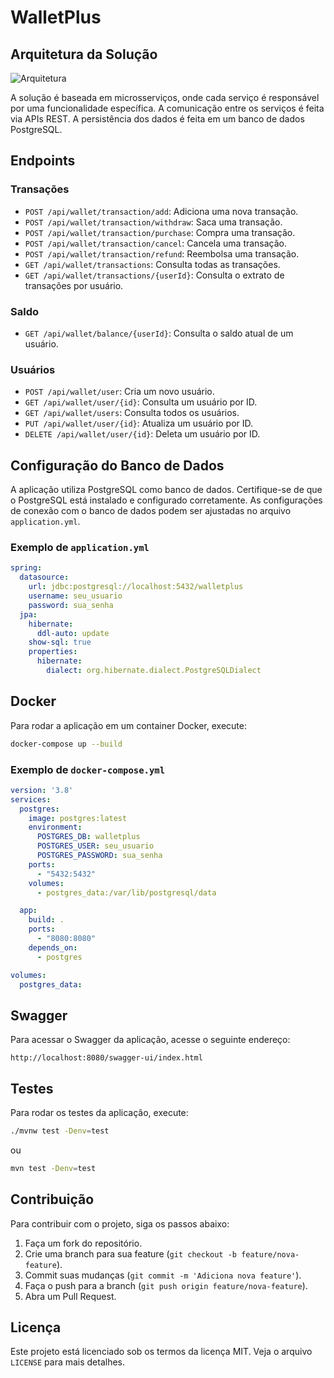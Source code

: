 
# WalletPlus

## Arquitetura da Solução

![Arquitetura](docs/architecture.png)

A solução é baseada em microsserviços, onde cada serviço é responsável por uma funcionalidade específica. A comunicação entre os serviços é feita via APIs REST. A persistência dos dados é feita em um banco de dados PostgreSQL.

## Endpoints

### Transações
- `POST /api/wallet/transaction/add`: Adiciona uma nova transação.
- `POST /api/wallet/transaction/withdraw`: Saca uma transação.
- `POST /api/wallet/transaction/purchase`: Compra uma transação.
- `POST /api/wallet/transaction/cancel`: Cancela uma transação.
- `POST /api/wallet/transaction/refund`: Reembolsa uma transação.
- `GET /api/wallet/transactions`: Consulta todas as transações.
- `GET /api/wallet/transactions/{userId}`: Consulta o extrato de transações por usuário.

### Saldo
- `GET /api/wallet/balance/{userId}`: Consulta o saldo atual de um usuário.

### Usuários
- `POST /api/wallet/user`: Cria um novo usuário.
- `GET /api/wallet/user/{id}`: Consulta um usuário por ID.
- `GET /api/wallet/users`: Consulta todos os usuários.
- `PUT /api/wallet/user/{id}`: Atualiza um usuário por ID.
- `DELETE /api/wallet/user/{id}`: Deleta um usuário por ID.

## Configuração do Banco de Dados

A aplicação utiliza PostgreSQL como banco de dados. Certifique-se de que o PostgreSQL está instalado e configurado corretamente. As configurações de conexão com o banco de dados podem ser ajustadas no arquivo `application.yml`.

### Exemplo de `application.yml`

```yaml
spring:
  datasource:
    url: jdbc:postgresql://localhost:5432/walletplus
    username: seu_usuario
    password: sua_senha
  jpa:
    hibernate:
      ddl-auto: update
    show-sql: true
    properties:
      hibernate:
        dialect: org.hibernate.dialect.PostgreSQLDialect
```

## Docker

Para rodar a aplicação em um container Docker, execute:

```sh
docker-compose up --build
```

### Exemplo de `docker-compose.yml`

```yaml
version: '3.8'
services:
  postgres:
    image: postgres:latest
    environment:
      POSTGRES_DB: walletplus
      POSTGRES_USER: seu_usuario
      POSTGRES_PASSWORD: sua_senha
    ports:
      - "5432:5432"
    volumes:
      - postgres_data:/var/lib/postgresql/data

  app:
    build: .
    ports:
      - "8080:8080"
    depends_on:
      - postgres

volumes:
  postgres_data:
```

## Swagger

Para acessar o Swagger da aplicação, acesse o seguinte endereço:

```
http://localhost:8080/swagger-ui/index.html
```

## Testes

Para rodar os testes da aplicação, execute:

```sh
./mvnw test -Denv=test
```

ou

```sh
mvn test -Denv=test
```


## Contribuição

Para contribuir com o projeto, siga os passos abaixo:

1. Faça um fork do repositório.
2. Crie uma branch para sua feature (`git checkout -b feature/nova-feature`).
3. Commit suas mudanças (`git commit -m 'Adiciona nova feature'`).
4. Faça o push para a branch (`git push origin feature/nova-feature`).
5. Abra um Pull Request.

## Licença

Este projeto está licenciado sob os termos da licença MIT. Veja o arquivo `LICENSE` para mais detalhes.
```